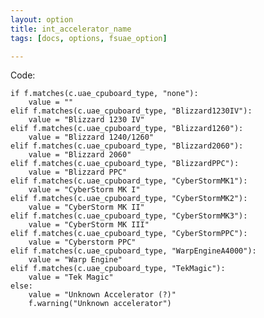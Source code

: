 ```yaml
---
layout: option
title: int_accelerator_name
tags: [docs, options, fsuae_option]

---
```


Code:

    if f.matches(c.uae_cpuboard_type, "none"):
        value = ""
    elif f.matches(c.uae_cpuboard_type, "Blizzard1230IV"):
        value = "Blizzard 1230 IV"
    elif f.matches(c.uae_cpuboard_type, "Blizzard1260"):
        value = "Blizzard 1240/1260"
    elif f.matches(c.uae_cpuboard_type, "Blizzard2060"):
        value = "Blizzard 2060"
    elif f.matches(c.uae_cpuboard_type, "BlizzardPPC"):
        value = "Blizzard PPC"
    elif f.matches(c.uae_cpuboard_type, "CyberStormMK1"):
        value = "CyberStorm MK I"
    elif f.matches(c.uae_cpuboard_type, "CyberStormMK2"):
        value = "CyberStorm MK II"
    elif f.matches(c.uae_cpuboard_type, "CyberStormMK3"):
        value = "CyberStorm MK III"
    elif f.matches(c.uae_cpuboard_type, "CyberStormPPC"):
        value = "Cyberstorm PPC"
    elif f.matches(c.uae_cpuboard_type, "WarpEngineA4000"):
        value = "Warp Engine"
    elif f.matches(c.uae_cpuboard_type, "TekMagic"):
        value = "Tek Magic"
    else:
        value = "Unknown Accelerator (?)"
        f.warning("Unknown accelerator")
